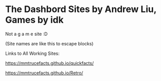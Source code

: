 # The Dashbord    Sites by Andrew Liu, Games by idk
Not a g a m e site
:D

(Site names are like this to escape blocks)

Links to All Working Sites:

https://mmtrucefacts.github.io/quickfacts/

https://mmtrucefacts.github.io/Retro/


